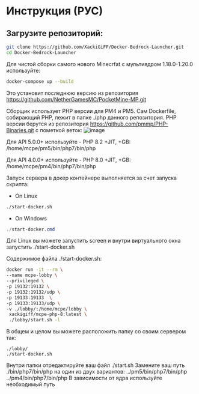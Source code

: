 # Инструкция (РУС)

## Загрузите репозиторий:
```bash
git clone https://github.com/XackiGiFF/Docker-Bedrock-Launcher.git
cd Docker-Bedrock-Launcher
```

Для чистой сборки самого нового Minecrfat с мультиядром 1.18.0-1.20.0 используйте:

```bash
docker-compose up --build
```

Это установит последнюю версию из репозитория https://github.com/NetherGamesMC/PocketMine-MP.git

Сборщик использует PHP версии для PM4 и PM5.
Сам Dockerfile, собирающий PHP, лежит в папке ./php данного репозитория.
PHP версии берутся из репозитория https://github.com/pmmp/PHP-Binaries.git с пометкой веток:
![image](https://github.com/mpe-corp/MPEServer/assets/29034010/2932a6ea-3d95-4607-9497-dc2ae7a84127)

Для API 5.0.0+ используйте - PHP 8.2 +JIT, +GB:
/home/mcpe/pm5/bin/php7/bin/php

Для API 4.0.0+ используйте - PHP 8.0 +JIT, +GB:
/home/mcpe/pm4/bin/php7/bin/php

Запуск сервера в докер контейнере выполняется за счет запуска скрипта:
 - On Linux
```bash
./start-docker.sh
```
- On Windows
```powershell
./start-docker.cmd
```

Для Linux вы можете запустить screen и внутри виртуального окна запустить ./start-docker.sh

Содержимое файла ./start-docker.sh:
```bash
docker run -it --rm \
--name mcpe-lobby \
--privileged \
-p 19132:19132 \
-p 19132:19132/udp \
-p 19133:19133  \
-p 19133:19133/udp \
-v ./lobby/:/home/mcpe/lobby \
 xackigiff/mcpe-php-8:latest \
 ./lobby/start.sh -l
```

В общем и целом вы можете расположить папку со своим сервером так:
```
./lobby/
./start-docker.sh
```
Внутри папки отредактируйте ваш файл ./start.sh
Замените ваш путь ./bin/php7/bin/php на один из двух вариантов:
../pm5/bin/php7/bin/php
../pm4/bin/php7/bin/php
В зависимости от ядра используйте необходимый путь

